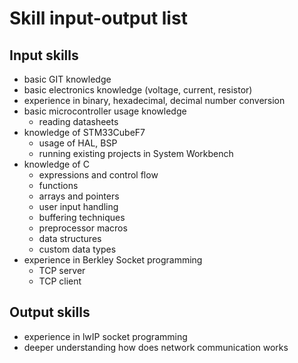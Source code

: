 # Skill input-output list

## Input skills
- basic GIT knowledge
- basic electronics knowledge (voltage, current, resistor)
- experience in binary, hexadecimal, decimal number conversion
- basic microcontroller usage knowledge
    - reading datasheets
- knowledge of STM33CubeF7
    - usage of HAL, BSP
    - running existing projects in System Workbench
- knowledge of C
    - expressions and control flow
    - functions
    - arrays and pointers
    - user input handling
    - buffering techniques
    - preprocessor macros
    - data structures
    - custom data types
- experience in Berkley Socket programming
    - TCP server
    - TCP client

## Output skills
- experience in lwIP socket programming
- deeper understanding how does network communication works
